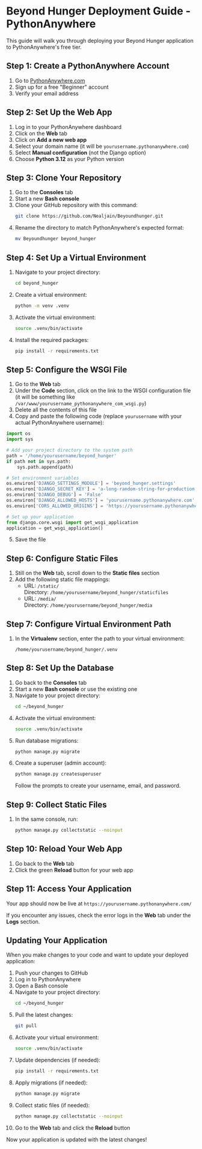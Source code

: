 # Beyond Hunger Deployment Guide - PythonAnywhere

This guide will walk you through deploying your Beyond Hunger application to PythonAnywhere's free tier.

## Step 1: Create a PythonAnywhere Account

1. Go to [PythonAnywhere.com](https://www.pythonanywhere.com/) 
2. Sign up for a free "Beginner" account
3. Verify your email address

## Step 2: Set Up the Web App

1. Log in to your PythonAnywhere dashboard
2. Click on the **Web** tab
3. Click on **Add a new web app**
4. Select your domain name (it will be `yourusername.pythonanywhere.com`)
5. Select **Manual configuration** (not the Django option)
6. Choose **Python 3.12** as your Python version

## Step 3: Clone Your Repository

1. Go to the **Consoles** tab
2. Start a new **Bash console**
3. Clone your GitHub repository with this command:
   ```bash
   git clone https://github.com/Nealjain/Beyoundhunger.git
   ```
4. Rename the directory to match PythonAnywhere's expected format:
   ```bash
   mv Beyoundhunger beyond_hunger
   ```

## Step 4: Set Up a Virtual Environment

1. Navigate to your project directory:
   ```bash
   cd beyond_hunger
   ```

2. Create a virtual environment:
   ```bash
   python -m venv .venv
   ```

3. Activate the virtual environment:
   ```bash
   source .venv/bin/activate
   ```

4. Install the required packages:
   ```bash
   pip install -r requirements.txt
   ```

## Step 5: Configure the WSGI File

1. Go to the **Web** tab
2. Under the **Code** section, click on the link to the WSGI configuration file (it will be something like `/var/www/yourusername_pythonanywhere_com_wsgi.py`)
3. Delete all the contents of this file
4. Copy and paste the following code (replace `yourusername` with your actual PythonAnywhere username):

```python
import os
import sys

# Add your project directory to the system path
path = '/home/yourusername/beyond_hunger'
if path not in sys.path:
    sys.path.append(path)

# Set environment variables
os.environ['DJANGO_SETTINGS_MODULE'] = 'beyond_hunger.settings'
os.environ['DJANGO_SECRET_KEY'] = 'a-long-random-string-for-production'  # Generate a new secret key
os.environ['DJANGO_DEBUG'] = 'False'
os.environ['DJANGO_ALLOWED_HOSTS'] = 'yourusername.pythonanywhere.com'
os.environ['CORS_ALLOWED_ORIGINS'] = 'https://yourusername.pythonanywhere.com'

# Set up your application
from django.core.wsgi import get_wsgi_application
application = get_wsgi_application()
```

5. Save the file

## Step 6: Configure Static Files

1. Still on the **Web** tab, scroll down to the **Static files** section
2. Add the following static file mappings:
   - URL: `/static/`  
     Directory: `/home/yourusername/beyond_hunger/staticfiles`
   - URL: `/media/`  
     Directory: `/home/yourusername/beyond_hunger/media`

## Step 7: Configure Virtual Environment Path

1. In the **Virtualenv** section, enter the path to your virtual environment:
   ```
   /home/yourusername/beyond_hunger/.venv
   ```

## Step 8: Set Up the Database

1. Go back to the **Consoles** tab
2. Start a new **Bash console** or use the existing one
3. Navigate to your project directory:
   ```bash
   cd ~/beyond_hunger
   ```
4. Activate the virtual environment:
   ```bash
   source .venv/bin/activate
   ```
5. Run database migrations:
   ```bash
   python manage.py migrate
   ```
6. Create a superuser (admin account):
   ```bash
   python manage.py createsuperuser
   ```
   Follow the prompts to create your username, email, and password.

## Step 9: Collect Static Files

1. In the same console, run:
   ```bash
   python manage.py collectstatic --noinput
   ```

## Step 10: Reload Your Web App

1. Go back to the **Web** tab
2. Click the green **Reload** button for your web app

## Step 11: Access Your Application

Your app should now be live at `https://yourusername.pythonanywhere.com/`

If you encounter any issues, check the error logs in the **Web** tab under the **Logs** section.

## Updating Your Application

When you make changes to your code and want to update your deployed application:

1. Push your changes to GitHub
2. Log in to PythonAnywhere
3. Open a Bash console
4. Navigate to your project directory:
   ```bash
   cd ~/beyond_hunger
   ```
5. Pull the latest changes:
   ```bash
   git pull
   ```
6. Activate your virtual environment:
   ```bash
   source .venv/bin/activate
   ```
7. Update dependencies (if needed):
   ```bash
   pip install -r requirements.txt
   ```
8. Apply migrations (if needed):
   ```bash
   python manage.py migrate
   ```
9. Collect static files (if needed):
   ```bash
   python manage.py collectstatic --noinput
   ```
10. Go to the **Web** tab and click the **Reload** button

Now your application is updated with the latest changes! 